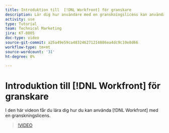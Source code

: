 ```yaml
---
title: Introduktion till  [!DNL Workfront] för granskare
description: Lär dig hur användare med en granskningslicens kan använda  [!DNL  Workfront].
activity: use
type: Tutorial
team: Technical Marketing
jira: KT-8805
doc-type: video
source-git-commit: a25a49e59ca483246271214886ea4dc9c10e8d66
workflow-type: tm+mt
source-wordcount: '31'
ht-degree: 0%

---
```


# Introduktion till [!DNL Workfront] för granskare

I den här videon får du lära dig hur du kan använda [!DNL  Workfront] med en granskningslicens.

>[!VIDEO](https://video.tv.adobe.com/v/335106/?quality=12&learn=on)
